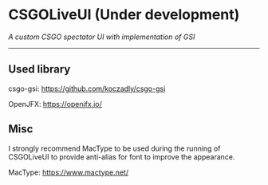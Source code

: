 # CSGOLiveUI (Under development)

*A custom CSGO spectator UI with implementation of GSI*

---

## Used library

csgo-gsi: https://github.com/koczadly/csgo-gsi

OpenJFX: https://openjfx.io/

## Misc

I strongly recommend MacType to be used during the running of CSGOLiveUI to provide anti-alias for font to improve the appearance.

MacType: https://www.mactype.net/
